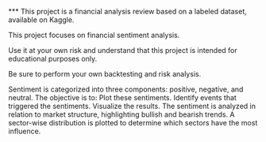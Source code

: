 *** This project is a financial analysis review based on a labeled dataset, available on Kaggle.

This project focuses on financial sentiment analysis. 

Use it at your own risk and understand that this project is intended for educational purposes only. 

Be sure to perform your own backtesting and risk analysis.

Sentiment is categorized into three components: positive, negative, and neutral.
The objective is to:
Plot these sentiments.
Identify events that triggered the sentiments.
Visualize the results.
The sentiment is analyzed in relation to market structure, highlighting bullish and bearish trends.
A sector-wise distribution is plotted to determine which sectors have the most influence.

